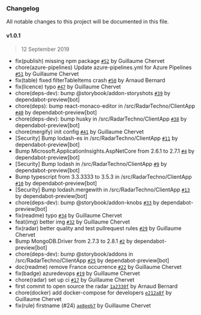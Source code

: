 ### Changelog
All notable changes to this project will be documented in this file.

#### v1.0.1
> 12 September 2019
- fix(publish) missing npm package [`#52`](https://github.com/axa-group/radar/pull/52) by Guillaume Chervet
- chore(azure-pipelines) Update azure-pipelines.yml for Azure Pipelines [`#51`](https://github.com/axa-group/radar/pull/51) by Guillaume Chervet
- fix(table) fixed filterTableItems crash [`#50`](https://github.com/axa-group/radar/pull/50) by Arnaud Bernard
- fix(licence) typo [`#47`](https://github.com/axa-group/radar/pull/47) by Guillaume Chervet
- chore(deps-dev): bump @storybook/addon-storyshots [`#39`](https://github.com/axa-group/radar/pull/39) by dependabot-preview[bot]
- chore(deps): bump react-monaco-editor in /src/RadarTechno/ClientApp [`#40`](https://github.com/axa-group/radar/pull/40) by dependabot-preview[bot]
- chore(deps-dev): bump husky in /src/RadarTechno/ClientApp [`#38`](https://github.com/axa-group/radar/pull/38) by dependabot-preview[bot]
- chore(mergify) init config [`#41`](https://github.com/axa-group/radar/pull/41) by Guillaume Chervet
- [Security] Bump lodash-es in /src/RadarTechno/ClientApp [`#11`](https://github.com/axa-group/radar/pull/11) by dependabot-preview[bot]
- Bump Microsoft.ApplicationInsights.AspNetCore from 2.6.1 to 2.7.1 [`#4`](https://github.com/axa-group/radar/pull/4) by dependabot-preview[bot]
- [Security] Bump lodash in /src/RadarTechno/ClientApp [`#9`](https://github.com/axa-group/radar/pull/9) by dependabot-preview[bot]
- Bump typescript from 3.3.3333 to 3.5.3 in /src/RadarTechno/ClientApp [`#10`](https://github.com/axa-group/radar/pull/10) by dependabot-preview[bot]
- [Security] Bump lodash.mergewith in /src/RadarTechno/ClientApp [`#13`](https://github.com/axa-group/radar/pull/13) by dependabot-preview[bot]
- chore(deps-dev): bump @storybook/addon-knobs [`#33`](https://github.com/axa-group/radar/pull/33) by dependabot-preview[bot]
- fix(readme) typo [`#34`](https://github.com/axa-group/radar/pull/34) by Guillaume Chervet
- feat(img) better img [`#32`](https://github.com/axa-group/radar/pull/32) by Guillaume Chervet
- fix(radar) better quality and test pullrequest rules [`#29`](https://github.com/axa-group/radar/pull/29) by Guillaume Chervet
- Bump MongoDB.Driver from 2.7.3 to 2.8.1 [`#2`](https://github.com/axa-group/radar/pull/2) by dependabot-preview[bot]
- chore(deps-dev): bump @storybook/addons in /src/RadarTechno/ClientApp [`#25`](https://github.com/axa-group/radar/pull/25) by dependabot-preview[bot]
- doc(readme) remove France occurrence [`#22`](https://github.com/axa-group/radar/pull/22) by Guillaume Chervet
- fix(badge) azuredevops [`#19`](https://github.com/axa-group/radar/pull/19) by Guillaume Chervet
- chore(radar) set up ci [`#17`](https://github.com/axa-group/radar/pull/17) by Guillaume Chervet
- first commit to open source the radar [`1a2330f`](https://github.com/axa-group/radar/commit/1a2330f7cacd6bdaf491bc420f89ac93d1357eb8) by Arnaud Bernard 
- chore(docker) add docker-compose for developers [`e212a8f`](https://github.com/axa-group/radar/commit/e212a8f1044edc1f223b35d8e13326ab6a80b2c0) by Guillaume Chervet 
- fix(rule) firstname (#24) [`ae8eeb7`](https://github.com/axa-group/radar/commit/ae8eeb7a4e1d657ecb16ba03c102171f3d1e79c2) by Guillaume Chervet 
